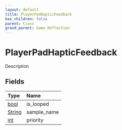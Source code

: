 ```yaml
---
layout: default
title: PlayerPadHapticFeedback
has_children: false
parent: Class
grand_parent: Game Reflection
---
```

# PlayerPadHapticFeedback
Description 

## Fields

| Type | Name |
|:----------|:--------------|
| [bool](/riftbreaker-wiki/docs/game-reflection/components/bool/) | is_looped |
| [String](/riftbreaker-wiki/docs/game-reflection/components/string/) | sample_name |
| [int](/riftbreaker-wiki/docs/game-reflection/enums/int/) | priority |

